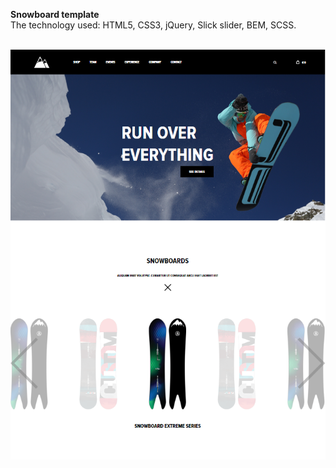 <b>Snowboard template</b><br>
The technology used: HTML5, CSS3, jQuery, Slick slider, BEM, SCSS.<br><br>
<!-- Example: http://rovie.pro/snowboard<br><br> -->
<img src="screenshot.png" alt="screenshot">
